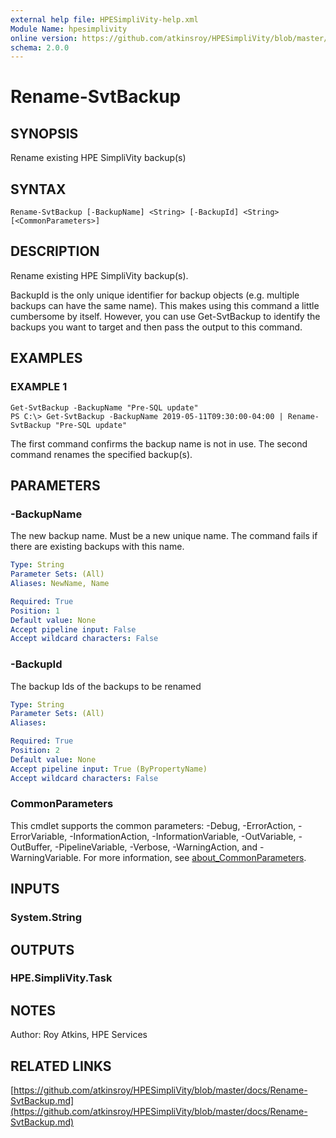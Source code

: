 ```yaml
---
external help file: HPESimpliVity-help.xml
Module Name: hpesimplivity
online version: https://github.com/atkinsroy/HPESimpliVity/blob/master/docs/Rename-SvtBackup.md
schema: 2.0.0
---
```


# Rename-SvtBackup

## SYNOPSIS
Rename existing HPE SimpliVity backup(s)

## SYNTAX

```
Rename-SvtBackup [-BackupName] <String> [-BackupId] <String> [<CommonParameters>]
```

## DESCRIPTION
Rename existing HPE SimpliVity backup(s).

BackupId is the only unique identifier for backup objects (e.g.
multiple backups can have the same name).
This makes using this command a little cumbersome by itself.
However, you can use Get-SvtBackup to identify
the backups you want to target and then pass the output to this command.

## EXAMPLES

### EXAMPLE 1
```
Get-SvtBackup -BackupName "Pre-SQL update"
PS C:\> Get-SvtBackup -BackupName 2019-05-11T09:30:00-04:00 | Rename-SvtBackup "Pre-SQL update"
```

The first command confirms the backup name is not in use.
The second command renames the specified backup(s).

## PARAMETERS

### -BackupName
The new backup name.
Must be a new unique name.
The command fails if there are existing backups with
this name.

```yaml
Type: String
Parameter Sets: (All)
Aliases: NewName, Name

Required: True
Position: 1
Default value: None
Accept pipeline input: False
Accept wildcard characters: False
```

### -BackupId
The backup Ids of the backups to be renamed

```yaml
Type: String
Parameter Sets: (All)
Aliases:

Required: True
Position: 2
Default value: None
Accept pipeline input: True (ByPropertyName)
Accept wildcard characters: False
```

### CommonParameters
This cmdlet supports the common parameters: -Debug, -ErrorAction, -ErrorVariable, -InformationAction, -InformationVariable, -OutVariable, -OutBuffer, -PipelineVariable, -Verbose, -WarningAction, and -WarningVariable. For more information, see [about_CommonParameters](http://go.microsoft.com/fwlink/?LinkID=113216).

## INPUTS

### System.String
## OUTPUTS

### HPE.SimpliVity.Task
## NOTES
Author: Roy Atkins, HPE Services

## RELATED LINKS

[https://github.com/atkinsroy/HPESimpliVity/blob/master/docs/Rename-SvtBackup.md](https://github.com/atkinsroy/HPESimpliVity/blob/master/docs/Rename-SvtBackup.md)

